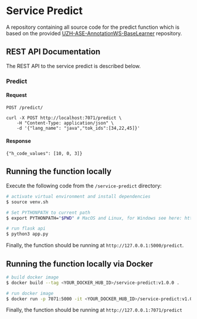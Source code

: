 # Service Predict
A repository containing all source code for the predict function which is based on the provided [UZH-ASE-AnnotationWS-BaseLearner](https://github.com/MEPalma/UZH-ASE-AnnotationWS-BaseLearner) repository.

## REST API Documentation

The REST API to the service predict is described below.

### Predict

#### Request

`POST /predict/` 

    curl -X POST http://localhost:7071/predict \
        -H "Content-Type: application/json" \
        -d '{"lang_name": "java","tok_ids":[34,22,45]}'

#### Response

    {"h_code_values": [10, 0, 3]}

## Running the function locally
Execute the following code from the `/service-predict` directory:

```bash
# activate virtual environment and install dependencies
$ source venv.sh

# Set PYTHONPATH to current path
$ export PYTHONPATH="$PWD" # MacOS and Linux, for Windows see here: https://bic-berkeley.github.io/psych-214-fall-2016/using_pythonpath.html

# run flask api
$ python3 app.py
```

Finally, the function should be running at ```http://127.0.0.1:5000/predict```. 

## Running the function locally via Docker

```bash
# build docker image
$ docker build --tag <YOUR_DOCKER_HUB_ID>/service-predict:v1.0.0 .

# run docker image
$ docker run -p 7071:5000 -it <YOUR_DOCKER_HUB_ID>/service-predict:v1.0.0
```

Finally, the function should be running at ```http://127.0.0.1:7071/predict```